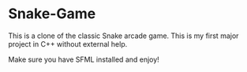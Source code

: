 # Snake-Game
 
This is a clone of the classic Snake arcade game. This is my first major project in C++ without external help.

Make sure you have SFML installed and enjoy!
